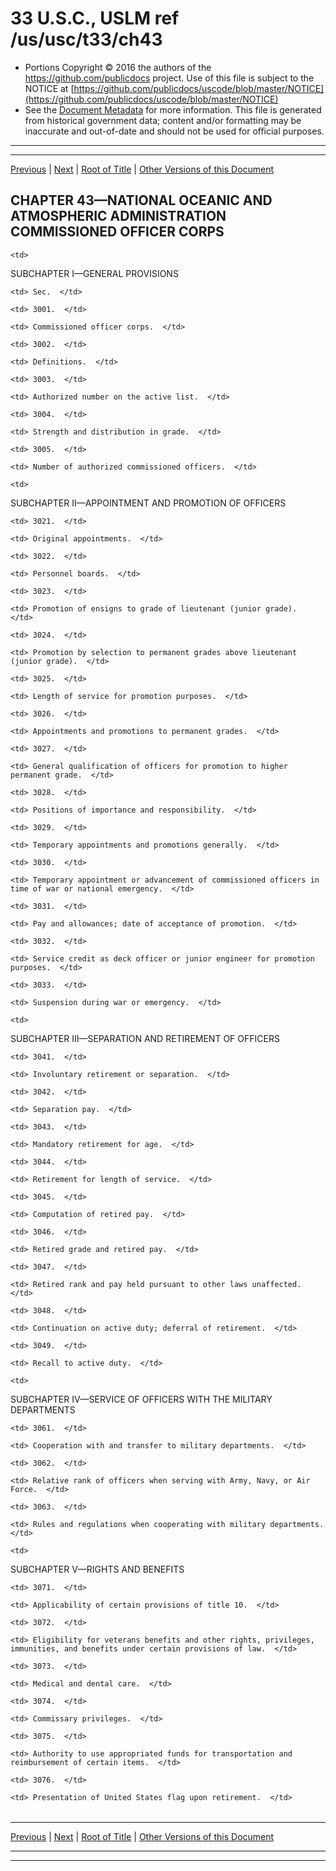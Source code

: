 ---
---

# 33 U.S.C., USLM ref /us/usc/t33/ch43

* Portions Copyright © 2016 the authors of the https://github.com/publicdocs project.
  Use of this file is subject to the NOTICE at [https://github.com/publicdocs/uscode/blob/master/NOTICE](https://github.com/publicdocs/uscode/blob/master/NOTICE)
* See the [Document Metadata](././../../../..//README.md) for more information.
  This file is generated from historical government data; content and/or formatting may be inaccurate and out-of-date and should not be used for official purposes.

----------
----------

[Previous](./../../../..//us/usc/t33/ch42/m__us_usc_t33_s2909.md) | [Next](./../../../..//us/usc/t33/ch43/schI/m__us_usc_t33_ch43_schI.md) | [Root of Title](./../../../../) | [Other Versions of this Document](https://publicdocs.github.io/go/links?ns=uslm&ref=%2Fus%2Fusc%2Ft33%2Fch43)

## CHAPTER 43—NATIONAL OCEANIC AND ATMOSPHERIC ADMINISTRATION COMMISSIONED OFFICER CORPS

<table>

  <tr>

    <td> 

SUBCHAPTER I—GENERAL PROVISIONS  </td>

  </tr>

  <tr>

    <td> Sec.  </td>

  </tr>

  <tr>

    <td> 3001.  </td>

    <td> Commissioned officer corps.  </td>

  </tr>

  <tr>

    <td> 3002.  </td>

    <td> Definitions.  </td>

  </tr>

  <tr>

    <td> 3003.  </td>

    <td> Authorized number on the active list.  </td>

  </tr>

  <tr>

    <td> 3004.  </td>

    <td> Strength and distribution in grade.  </td>

  </tr>

  <tr>

    <td> 3005.  </td>

    <td> Number of authorized commissioned officers.  </td>

  </tr>

  <tr>

    <td> 

SUBCHAPTER II—APPOINTMENT AND PROMOTION OF OFFICERS  </td>

  </tr>

  <tr>

    <td> 3021.  </td>

    <td> Original appointments.  </td>

  </tr>

  <tr>

    <td> 3022.  </td>

    <td> Personnel boards.  </td>

  </tr>

  <tr>

    <td> 3023.  </td>

    <td> Promotion of ensigns to grade of lieutenant (junior grade).  </td>

  </tr>

  <tr>

    <td> 3024.  </td>

    <td> Promotion by selection to permanent grades above lieutenant (junior grade).  </td>

  </tr>

  <tr>

    <td> 3025.  </td>

    <td> Length of service for promotion purposes.  </td>

  </tr>

  <tr>

    <td> 3026.  </td>

    <td> Appointments and promotions to permanent grades.  </td>

  </tr>

  <tr>

    <td> 3027.  </td>

    <td> General qualification of officers for promotion to higher permanent grade.  </td>

  </tr>

  <tr>

    <td> 3028.  </td>

    <td> Positions of importance and responsibility.  </td>

  </tr>

  <tr>

    <td> 3029.  </td>

    <td> Temporary appointments and promotions generally.  </td>

  </tr>

  <tr>

    <td> 3030.  </td>

    <td> Temporary appointment or advancement of commissioned officers in time of war or national emergency.  </td>

  </tr>

  <tr>

    <td> 3031.  </td>

    <td> Pay and allowances; date of acceptance of promotion.  </td>

  </tr>

  <tr>

    <td> 3032.  </td>

    <td> Service credit as deck officer or junior engineer for promotion purposes.  </td>

  </tr>

  <tr>

    <td> 3033.  </td>

    <td> Suspension during war or emergency.  </td>

  </tr>

  <tr>

    <td> 

SUBCHAPTER III—SEPARATION AND RETIREMENT OF OFFICERS  </td>

  </tr>

  <tr>

    <td> 3041.  </td>

    <td> Involuntary retirement or separation.  </td>

  </tr>

  <tr>

    <td> 3042.  </td>

    <td> Separation pay.  </td>

  </tr>

  <tr>

    <td> 3043.  </td>

    <td> Mandatory retirement for age.  </td>

  </tr>

  <tr>

    <td> 3044.  </td>

    <td> Retirement for length of service.  </td>

  </tr>

  <tr>

    <td> 3045.  </td>

    <td> Computation of retired pay.  </td>

  </tr>

  <tr>

    <td> 3046.  </td>

    <td> Retired grade and retired pay.  </td>

  </tr>

  <tr>

    <td> 3047.  </td>

    <td> Retired rank and pay held pursuant to other laws unaffected.  </td>

  </tr>

  <tr>

    <td> 3048.  </td>

    <td> Continuation on active duty; deferral of retirement.  </td>

  </tr>

  <tr>

    <td> 3049.  </td>

    <td> Recall to active duty.  </td>

  </tr>

  <tr>

    <td> 

SUBCHAPTER IV—SERVICE OF OFFICERS WITH THE MILITARY DEPARTMENTS  </td>

  </tr>

  <tr>

    <td> 3061.  </td>

    <td> Cooperation with and transfer to military departments.  </td>

  </tr>

  <tr>

    <td> 3062.  </td>

    <td> Relative rank of officers when serving with Army, Navy, or Air Force.  </td>

  </tr>

  <tr>

    <td> 3063.  </td>

    <td> Rules and regulations when cooperating with military departments.  </td>

  </tr>

  <tr>

    <td> 

SUBCHAPTER V—RIGHTS AND BENEFITS  </td>

  </tr>

  <tr>

    <td> 3071.  </td>

    <td> Applicability of certain provisions of title 10.  </td>

  </tr>

  <tr>

    <td> 3072.  </td>

    <td> Eligibility for veterans benefits and other rights, privileges, immunities, and benefits under certain provisions of law.  </td>

  </tr>

  <tr>

    <td> 3073.  </td>

    <td> Medical and dental care.  </td>

  </tr>

  <tr>

    <td> 3074.  </td>

    <td> Commissary privileges.  </td>

  </tr>

  <tr>

    <td> 3075.  </td>

    <td> Authority to use appropriated funds for transportation and reimbursement of certain items.  </td>

  </tr>

  <tr>

    <td> 3076.  </td>

    <td> Presentation of United States flag upon retirement.  </td>

  </tr>

</table>

----------

[Previous](./../../../..//us/usc/t33/ch42/m__us_usc_t33_s2909.md) | [Next](./../../../..//us/usc/t33/ch43/schI/m__us_usc_t33_ch43_schI.md) | [Root of Title](./../../../../) | [Other Versions of this Document](https://publicdocs.github.io/go/links?ns=uslm&ref=%2Fus%2Fusc%2Ft33%2Fch43)

----------
----------



